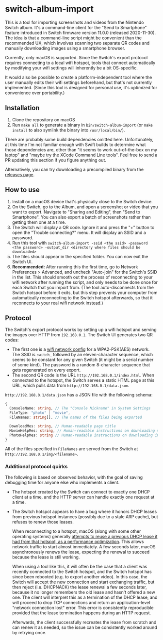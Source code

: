 # switch-album-import

This is a tool for importing screenshots and videos from the Nintendo Switch album. It's a command-line client for the "Send to Smartphone" feature introduced in Switch firmware version 11.0.0 (released 2020-11-30). The idea is that a command-line script might be convenient than the recommended UX, which involves scanning two separate QR codes and manually downloading images using a smartphone browser.

Currently, only macOS is supported. Since the Switch's export protocol requires connecting to a local wifi hotspot, tools that connect automatically by modifying your wifi settings will inherently be a bit OS-specific.

It would also be possible to create a platform-independent tool where the user manually edits their wifi settings beforehand, but that's not currently implemented. (Since this tool is designed for personal use, it's optimized for convenience over portability.)

## Installation

1. Clone the repository on macOS
1. Run `make all` to generate a binary in `bin/switch-album-import` (or `make install` to also symlink the binary into `/usr/local/bin/`).

There are probably some build dependencies omitted here. Unfortunately, at this time I'm not familiar enough with Swift builds to determine what those dependencies are, other than "it seems to work out-of-the-box on my laptop" and "maybe try the XCode Command Line tools". Feel free to send a PR updating this section if you figure anything out.

Alternatively, you can try downloading a precompiled binary from the [releases page](https://github.com/not-an-aardvark/switch-album-import/releases).

## How to use

1. Install on a macOS device that's physically close to the Switch device.
1. On the Switch, go to the Album, and open a screenshot or video that you want to export. Navigate to "Sharing and Editing", then "Send to Smartphone". You can also export a batch of screenshots rather than getting them one at a time.
1. The Switch will display a QR code. Ignore it and press the "+" button to open the "Trouble connecting?" menu. It will display an SSID and a password.
1. Run this tool with `switch-album-import -ssid <the ssid> -password <the password> -output_dir <directory where files should be downloaded>`
1. The files should appear in the specified folder. You can now exit the Switch UI.
1. **Recommended:** After running this the first time, go to Network Preferences > Advanced, and uncheck "Auto-join" for the Switch's SSID in the list. This should smooth out the process of reconnecting to your wifi network after running the script, and only needs to be done once for each Switch that you import from. (The tool auto-disconnects from the Switch hotspot before it exits, but this step prevents your computer from automatically reconnecting to the Switch hotspot afterwards, so that it reconnects to your real wifi network instead.)

## Protocol

The Switch's export protocol works by setting up a wifi hotspot and serving the images over HTTP from `192.168.0.1`. The Switch UI generates two QR codes:

* The first one is a [wifi network config](https://github.com/zxing/zxing/wiki/Barcode-Contents#wi-fi-network-config-android-ios-11) for a WPA2-PSK(AES) network. The SSID is `switch_` followed by an eleven-character sequence, which seems to be constant for any given Switch (it might be a serial number of some kind). The password is a random 8-character sequence that gets regenerated on every export.
* The second QR code is the URL `http://192.168.0.1/index.html`. When connected to the hotspot, the Switch serves a static HTML page at this URL, which pulls data from `http://192.168.0.1/data.json`.

`http://192.168.0.1/data.json` has a JSON file with the following schema:

```ts
{
  ConsoleName: string, // The "Console Nickname" in System Settings
  FileType: "photo" | "movie",
  FileNames: string[], // The names of the files being exported

  DownloadMes: string, // Human-readable page title
  MovieHelpMes: string, // Human-readable instructions on downloading videos from a mobile browser
  PhotoHelpMes: string // Human-readable instructions on downloading images from a mobile browser
}
```

All of the files specified in `FileNames` are served from the Switch at `http://192.168.0.1/img/<filename>`.

### Additional protocol quirks

The following is based on observed behavior, with the goal of saving debugging time for anyone else who implements a client.

* The hotspot created by the Switch can connect to exactly one DHCP client at a time, and the HTTP server can handle exactly one request at a time.
* The Switch hotspot appears to have a bug where it honors DHCP leases from previous hotspot instances (possibly due to a stale ARP cache), but refuses to renew those leases.

    When reconnecting to a hotspot, macOS (along with some other operating systems) generally [attempts to reuse a previous DHCP lease it had from that hotspot, as a performance optimization](https://cafbit.com/post/rapid_dhcp_or_how_do/). This allows network traffic to start almost immediately. A few seconds later, macOS asynchronously renews the lease, expecting the renewal to succeed because the lease is still working.

    When using a tool like this, it will often be the case that a client was recently connected to the Switch hotspot, and the Switch hotspot has since been rebooted (e.g. to export another video). In this case, the Switch will accept the new connection and start exchanging traffic, but then reject (i.e. DHCPNACK) the lease renewal a few seconds later, because it no longer remembers the old lease and hasn't offered a new one. The client will interpret this as a termination of the DHCP lease, and will proceed to drop TCP connections and return an application-level "network connection lost" error. This error is consistently reproducible provided that the lease termination happens during an HTTP request.

    Afterwards, the client successfully recreates the lease from scratch and can renew it as needed, so the issue can be consistently worked around by retrying once.
